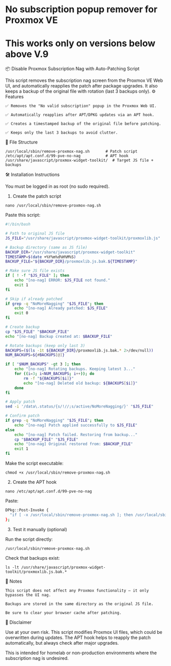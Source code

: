 
# No subscription popup remover for Proxmox VE

# This works only on versions below above V.9

📦 Disable Proxmox Subscription Nag with Auto-Patching Script

This script removes the subscription nag screen from the Proxmox VE Web UI, and automatically reapplies the patch after package upgrades. It also keeps a backup of the original file with rotation (last 3 backups only).
⚙️ Features

    ✅ Removes the "No valid subscription" popup in the Proxmox Web UI.

    ✅ Automatically reapplies after APT/DPKG updates via an APT hook.

    ✅ Creates a timestamped backup of the original file before patching.

    ✅ Keeps only the last 3 backups to avoid clutter.

📁 File Structure

```shell
/usr/local/sbin/remove-proxmox-nag.sh       # Patch script
/etc/apt/apt.conf.d/99-pve-no-nag           # APT hook
/usr/share/javascript/proxmox-widget-toolkit/  # Target JS file + backups
```

🛠️ Installation Instructions

You must be logged in as root (no sudo required).

1. Create the patch script
```
nano /usr/local/sbin/remove-proxmox-nag.sh
```

Paste this script:

```bash
#!/bin/bash

# Path to original JS file
JS_FILE="/usr/share/javascript/proxmox-widget-toolkit/proxmoxlib.js"

# Backup directory (same as JS file)
BACKUP_DIR="/usr/share/javascript/proxmox-widget-toolkit"
TIMESTAMP=$(date +%Y%m%d%H%M%S)
BACKUP_FILE="${BACKUP_DIR}/proxmoxlib.js.bak.${TIMESTAMP}"

# Make sure JS file exists
if [ ! -f "$JS_FILE" ]; then
    echo "[no-nag] ERROR: $JS_FILE not found."
    exit 1
fi

# Skip if already patched
if grep -q "NoMoreNagging" "$JS_FILE"; then
    echo "[no-nag] Already patched: $JS_FILE"
    exit 0
fi

# Create backup
cp "$JS_FILE" "$BACKUP_FILE"
echo "[no-nag] Backup created at: $BACKUP_FILE"

# Rotate backups (keep only last 3)
BACKUPS=($(ls -1t ${BACKUP_DIR}/proxmoxlib.js.bak.* 2>/dev/null))
NUM_BACKUPS=${#BACKUPS[@]}

if [ "$NUM_BACKUPS" -gt 3 ]; then
    echo "[no-nag] Rotating backups. Keeping latest 3..."
    for ((i=3; i<NUM_BACKUPS; i++)); do
        rm -f "${BACKUPS[$i]}"
        echo "[no-nag] Deleted old backup: ${BACKUPS[$i]}"
    done
fi

# Apply patch
sed -i '/data\.status/{s/!//;s/active/NoMoreNagging/}' "$JS_FILE"

# Confirm patch
if grep -q "NoMoreNagging" "$JS_FILE"; then
    echo "[no-nag] Patch applied successfully to $JS_FILE"
else
    echo "[no-nag] Patch failed. Restoring from backup..."
    cp "$BACKUP_FILE" "$JS_FILE"
    echo "[no-nag] Original restored from: $BACKUP_FILE"
    exit 1
fi
```
Make the script executable:

```
chmod +x /usr/local/sbin/remove-proxmox-nag.sh
```
2. Create the APT hook

```
nano /etc/apt/apt.conf.d/99-pve-no-nag
```
Paste:

```bash
DPkg::Post-Invoke {
  "if [ -x /usr/local/sbin/remove-proxmox-nag.sh ]; then /usr/local/sbin/remove-proxmox-nag.sh; fi";
};
```

3. Test it manually (optional)

Run the script directly:

```shell
/usr/local/sbin/remove-proxmox-nag.sh
```
Check that backups exist:

```shell
ls -lt /usr/share/javascript/proxmox-widget-toolkit/proxmoxlib.js.bak.*
```
🧠 Notes

    This script does not affect any Proxmox functionality — it only bypasses the UI nag.

    Backups are stored in the same directory as the original JS file.

    Be sure to clear your browser cache after patching.

🛑 Disclaimer

Use at your own risk. This script modifies Proxmox UI files, which could be overwritten during updates. The APT hook helps to reapply the patch automatically, but always check after major upgrades.

This is intended for homelab or non-production environments where the subscription nag is undesired.